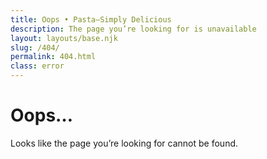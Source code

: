 ```yaml
---
title: Oops • Pasta—Simply Delicious
description: The page you’re looking for is unavailable
layout: layouts/base.njk
slug: /404/
permalink: 404.html
class: error
---
```


# Oops…

Looks like the page you’re looking for cannot be found.